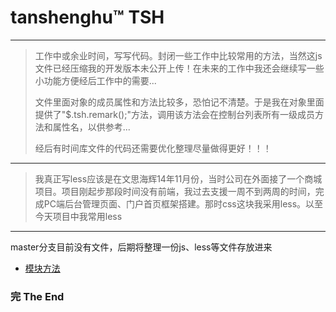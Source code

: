 # tanshenghu™  TSH

---
> 工作中或余业时间，写写代码。封闭一些工作中比较常用的方法，当然这js文件已经压缩我的开发版本未公开上传！在未来的工作中我还会继续写一些小功能方便经后工作中的需要...
>
> 文件里面对象的成员属性和方法比较多，恐怕记不清楚。于是我在对象里面提供了"$.tsh.remark();"方法，调用该方法会在控制台列表所有一级成员方法和属性名，以供参考...
>
> 经后有时间库文件的代码还需要优化整理尽量做得更好！！！

***

> 我真正写less应该是在文思海辉14年11月份，当时公司在外面接了一个商城项目。项目刚起步那段时间没有前端，我过去支援一周不到两周的时间，完成PC端后台管理页面、门户首页框架搭建。那时css这块我采用less。以至今天项目中我常用less

---
  
  master分支目前没有文件，后期将整理一份js、less等文件存放进来

- [模块方法](https://github.com/tanshenghu/Tools/tree/widget/1.0.0/)


### 完     The End